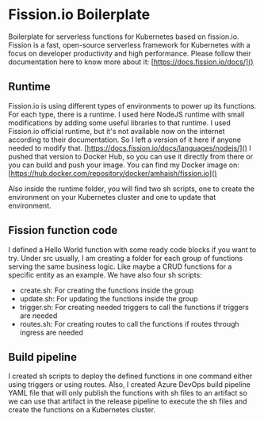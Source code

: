# Fission.io Boilerplate
Boilerplate for serverless functions for Kubernetes based on fission.io.
Fission is a fast, open-source serverless framework for Kubernetes with a focus on developer productivity and high performance.
Please follow their documentation here to know more about it:
[https://docs.fission.io/docs/]()

## Runtime
Fission.io is using different types of environments to power up its functions. For each type, there is a runtime. I used here NodeJS runtime with small modifications by adding some useful libraries to that runtime.
I used Fission.io official runtime, but it's not available now on the internet according to their documentation. So I left a version of it here if anyone needed to modify that.
[https://docs.fission.io/docs/languages/nodejs/]()
I pushed that version to Docker Hub, so you can use it directly from there or you can build and push your image. You can find my Docker image on:
[https://hub.docker.com/repository/docker/amhaish/fission.io]()

Also inside the runtime folder, you will find two sh scripts, one to create the environment on your Kubernetes cluster and one to update that environment.

## Fission function code
I defined a Hello World function with some ready code blocks if you want to try. Under src usually, I am creating a folder for each group of functions serving the same business logic. Like maybe a CRUD functions for a specific entity as an example.
We have also four sh scripts:
- create.sh: For creating the functions inside the group
- update.sh: For updating the functions inside the group
- trigger.sh: For creating needed triggers to call the functions if triggers are needed
- routes.sh: For creating routes to call the functions if routes through ingress are needed

## Build pipeline
I created sh scripts to deploy the defined functions in one command either using triggers or using routes. Also, I created Azure DevOps build pipeline YAML file that will only publish the functions with sh files to an artifact so we can use that artifact in the release pipeline to execute the sh files and create the functions on a Kubernetes cluster.